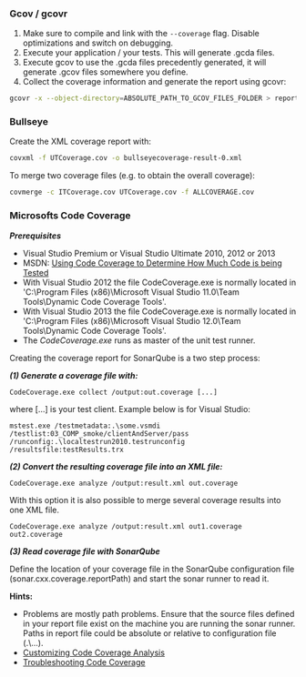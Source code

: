 ### Gcov / gcovr

1. Make sure to compile and link with the ```--coverage``` flag. Disable optimizations and switch on debugging.
2. Execute your application / your tests. This will generate .gcda files.
3. Execute gcov to use the .gcda files precedently generated, it will generate .gcov files somewhere you define.
4. Collect the coverage information and generate the report using gcovr:
```BASH
gcovr -x --object-directory=ABSOLUTE_PATH_TO_GCOV_FILES_FOLDER > report.xml
```
### Bullseye
Create the XML coverage report with:
```BASH
covxml -f UTCoverage.cov -o bullseyecoverage-result-0.xml
```

To merge two coverage files (e.g. to obtain the overall coverage):
```BASH
covmerge -c ITCoverage.cov UTCoverage.cov -f ALLCOVERAGE.cov
````

### Microsofts Code Coverage

***Prerequisites***
* Visual Studio Premium or Visual Studio Ultimate 2010, 2012 or 2013
* MSDN: [Using Code Coverage to Determine How Much Code is being Tested](http://msdn.microsoft.com/de-de/library/dd537628.aspx)
* With Visual Studio 2012 the file CodeCoverage.exe is normally located in 'C:\Program Files (x86)\Microsoft Visual Studio 11.0\Team Tools\Dynamic Code Coverage Tools'.
* With Visual Studio 2013 the file CodeCoverage.exe is normally located in 'C:\Program Files (x86)\Microsoft Visual Studio 12.0\Team Tools\Dynamic Code Coverage Tools'.
* The *CodeCoverage.exe* runs as master of the unit test runner.

Creating the coverage report for SonarQube is a two step process:

***(1) Generate a coverage file with:***
```
CodeCoverage.exe collect /output:out.coverage [...]
```
where [...] is your test client. Example below is for Visual Studio:
```
mstest.exe /testmetadata:.\some.vsmdi /testlist:03_COMP_smoke/clientAndServer/pass /runconfig:.\localtestrun2010.testrunconfig /resultsfile:testResults.trx
```

***(2) Convert the resulting coverage file into an XML file:***
```
CodeCoverage.exe analyze /output:result.xml out.coverage
```
With this option it is also possible to merge several coverage results into one XML file.
```
CodeCoverage.exe analyze /output:result.xml out1.coverage out2.coverage
```

***(3) Read coverage file with SonarQube***

Define the location of your coverage file in the SonarQube configuration file (sonar.cxx.coverage.reportPath) and start the sonar runner to read it.

**Hints:**
* Problems are mostly path problems. Ensure that the source files defined in your report file exist on the machine you are running the sonar runner. Paths in report file could be absolute or relative to configuration file (.\\...).
* [Customizing Code Coverage Analysis](http://msdn.microsoft.com/en-us/library/jj159530.aspx)
* [Troubleshooting Code Coverage](http://msdn.microsoft.com/en-us/library/jj159523.aspx)
